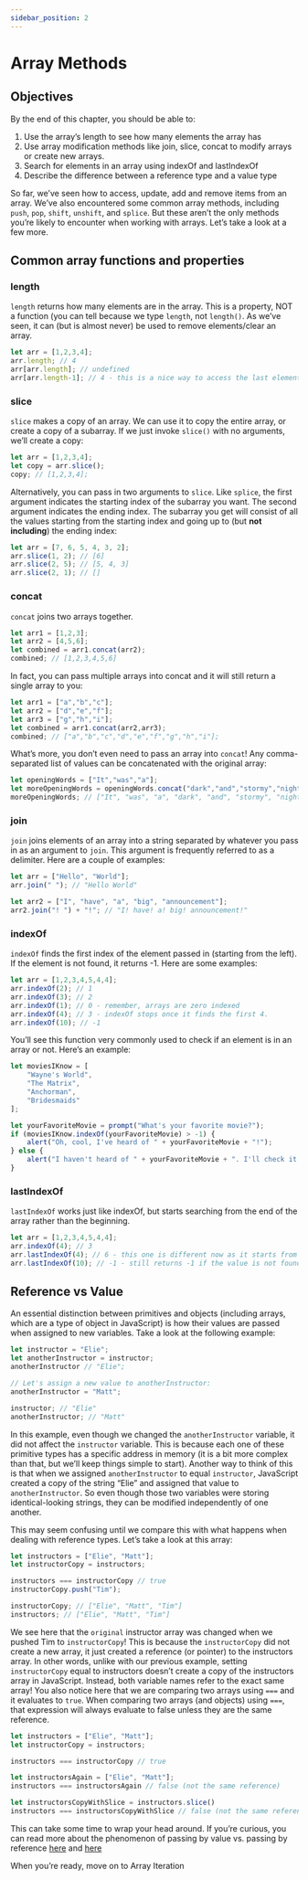 ```yaml
---
sidebar_position: 2
---
```


# Array Methods

## Objectives

By the end of this chapter, you should be able to:

1. Use the array’s length to see how many elements the array has
2. Use array modification methods like join, slice, concat to modify arrays or create new arrays.
3. Search for elements in an array using indexOf and lastIndexOf
4. Describe the difference between a reference type and a value type

So far, we’ve seen how to access, update, add and remove items from an array. We’ve also encountered some common array methods, including `push`, `pop`, `shift`, `unshift`, and `splice`. But these aren’t the only methods you’re likely to encounter when working with arrays. Let’s take a look at a few more.

## Common array functions and properties

### length

`length` returns how many elements are in the array. This is a property, NOT a function (you can tell because we type `length`, not `length()`. As we’ve seen, it can (but is almost never) be used to remove elements/clear an array.

```js
let arr = [1,2,3,4];
arr.length; // 4
arr[arr.length]; // undefined
arr[arr.length-1]; // 4 - this is a nice way to access the last element of an array when you don't know how many elements are inside it.
```

### slice

`slice` makes a copy of an array. We can use it to copy the entire array, or create a copy of a subarray. If we just invoke `slice()` with no arguments, we’ll create a copy:

```js
let arr = [1,2,3,4];
let copy = arr.slice();
copy; // [1,2,3,4];
```

Alternatively, you can pass in two arguments to `slice`. Like `splice`, the first argument indicates the starting index of the subarray you want. The second argument indicates the ending index. The subarray you get will consist of all the values starting from the starting index and going up to (but **not including**) the ending index:

```js
let arr = [7, 6, 5, 4, 3, 2];
arr.slice(1, 2); // [6]
arr.slice(2, 5); // [5, 4, 3]
arr.slice(2, 1); // []
```

### concat

`concat` joins two arrays together.

```js
let arr1 = [1,2,3];
let arr2 = [4,5,6];
let combined = arr1.concat(arr2);
combined; // [1,2,3,4,5,6]
```

In fact, you can pass multiple arrays into concat and it will still return a single array to you:

```js
let arr1 = ["a","b","c"];
let arr2 = ["d","e","f"];
let arr3 = ["g","h","i"];
let combined = arr1.concat(arr2,arr3);
combined; // ["a","b","c","d","e","f","g","h","i"];
```

What’s more, you don’t even need to pass an array into `concat`! Any comma-separated list of values can be concatenated with the original array:

```js
let openingWords = ["It","was","a"];
let moreOpeningWords = openingWords.concat("dark","and","stormy","night");
moreOpeningWords; // ["It", "was", "a", "dark", "and", "stormy", "night"]
```

### join

`join` joins elements of an array into a string separated by whatever you pass in as an argument to `join`. This argument is frequently referred to as a delimiter. Here are a couple of examples:

```js
let arr = ["Hello", "World"];
arr.join(" "); // "Hello World"

let arr2 = ["I", "have", "a", "big", "announcement"];
arr2.join("! ") + "!"; // "I! have! a! big! announcement!"
```

### indexOf

`indexOf` finds the first index of the element passed in (starting from the left). If the element is not found, it returns -1. Here are some examples:

```js
let arr = [1,2,3,4,5,4,4];
arr.indexOf(2); // 1
arr.indexOf(3); // 2
arr.indexOf(1); // 0 - remember, arrays are zero indexed
arr.indexOf(4); // 3 - indexOf stops once it finds the first 4.
arr.indexOf(10); // -1
```

You’ll see this function very commonly used to check if an element is in an array or not. Here’s an example:

```js
let moviesIKnow = [
    "Wayne's World",
    "The Matrix",
    "Anchorman",
    "Bridesmaids"
];

let yourFavoriteMovie = prompt("What's your favorite movie?");
if (moviesIKnow.indexOf(yourFavoriteMovie) > -1) {
    alert("Oh, cool, I've heard of " + yourFavoriteMovie + "!");
} else {
    alert("I haven't heard of " + yourFavoriteMovie + ". I'll check it out.");
}
```

### lastIndexOf

`lastIndexOf` works just like indexOf, but starts searching from the end of the array rather than the beginning.

```js
let arr = [1,2,3,4,5,4,4];
arr.indexOf(4); // 3
arr.lastIndexOf(4); // 6 - this one is different now as it starts from the end!
arr.lastIndexOf(10); // -1 - still returns -1 if the value is not found in the array
```

## Reference vs Value

An essential distinction between primitives and objects (including arrays, which are a type of object in JavaScript) is how their values are passed when assigned to new variables. Take a look at the following example:


```js
let instructor = "Elie";
let anotherInstructor = instructor;
anotherInstructor // "Elie";

// Let's assign a new value to anotherInstructor:
anotherInstructor = "Matt";

instructor; // "Elie"
anotherInstructor; // "Matt"
```

In this example, even though we changed the `anotherInstructor` variable, it did not affect the `instructor` variable. This is because each one of these primitive types has a specific address in memory (it is a bit more complex than that, but we’ll keep things simple to start). Another way to think of this is that when we assigned `anotherInstructor` to equal `instructor`, JavaScript created a copy of the string “Elie” and assigned that value to `anotherInstructor`. So even though those two variables were storing identical-looking strings, they can be modified independently of one another.

This may seem confusing until we compare this with what happens when dealing with reference types. Let’s take a look at this array:

```js
let instructors = ["Elie", "Matt"];
let instructorCopy = instructors;

instructors === instructorCopy // true
instructorCopy.push("Tim");

instructorCopy; // ["Elie", "Matt", "Tim"]
instructors; // ["Elie", "Matt", "Tim"]
```

We see here that the `original` instructor array was changed when we pushed Tim to `instructorCopy`! This is because the `instructorCopy` did not create a new array, it just created a reference (or pointer) to the instructors array. In other words, unlike with our previous example, setting `instructorCopy` equal to instructors doesn’t create a copy of the instructors array in JavaScript. Instead, both variable names refer to the exact same array! You also notice here that we are comparing two arrays using `===` and it evaluates to `true`. When comparing two arrays (and objects) using `===`, that expression will always evaluate to false unless they are the same reference.

```js
let instructors = ["Elie", "Matt"];
let instructorCopy = instructors;

instructors === instructorCopy // true

let instructorsAgain = ["Elie", "Matt"];
instructors === instructorsAgain // false (not the same reference)

let instructorsCopyWithSlice = instructors.slice()
instructors === instructorsCopyWithSlice // false (not the same reference)
```

This can take some time to wrap your head around. If you’re curious, you can read more about the phenomenon of passing by value vs. passing by reference [here](http://stackoverflow.com/questions/518000/is-javascript-a-pass-by-reference-or-pass-by-value-language) and [here](http://stackoverflow.com/questions/6605640/javascript-by-reference-vs-by-value)

When you’re ready, move on to Array Iteration
